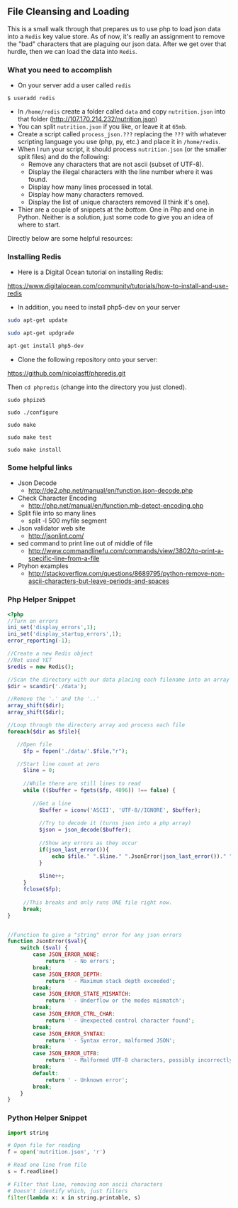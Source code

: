 ## File Cleansing and Loading

This is a small walk through that prepares us to use php to load json data into a `Redis` key value store. As of now, it's really an assignment to remove the "bad" characters that are plaguing our json data. After we get over that hurdle, then we can load the data into `Redis`.

### What you need to accomplish

- On your server add a user called `redis`

```
$ useradd redis
```

- In `/home/redis` create a folder called `data` and copy `nutrition.json` into that folder (http://107.170.214.232/nutrition.json)
- You can split `nutrition.json` if you like, or leave it at `65mb`.
- Create a script called `process_json.???` replacing the `???` with whatever scripting language you use (php, py, etc.) and place it in `/home/redis`.
- When I run your script, it should process `nutrition.json` (or the smaller split files) and do the following:
    - Remove any characters that are not ascii (subset of UTF-8).
    - Display the illegal characters with the line number where it was found.
    - Display how many lines processed in total.
    - Display how many characters removed.
    - Display the list of unique characters removed (I think it's one).
- Thier are a couple of snippets at the _bottom_. One in Php and one in Python. Neither is a solution, just some code to give you an idea of where to start.

Directly below are some helpful resources:

### Installing Redis

- Here is a Digital Ocean tutorial on installing Redis:

https://www.digitalocean.com/community/tutorials/how-to-install-and-use-redis

- In addition, you need to install php5-dev on your server 

```bash
sudo apt-get update

sudo apt-get updgrade

apt-get install php5-dev
```

- Clone the following repository onto your server:

https://github.com/nicolasff/phpredis.git

Then `cd phpredis` (change into the directory you just cloned).

```
sudo phpize5

sudo ./configure

sudo make 

sudo make test

sudo make install
```

### Some helpful links

- Json Decode
    - http://de2.php.net/manual/en/function.json-decode.php
- Check Character Encoding
    - http://php.net/manual/en/function.mb-detect-encoding.php
- Split file into so many lines
    - split -l 500 myfile segment
- Json validator web site
    - http://jsonlint.com/
- sed command to print line out of middle of file
    - http://www.commandlinefu.com/commands/view/3802/to-print-a-specific-line-from-a-file
- Ptyhon examples
    - http://stackoverflow.com/questions/8689795/python-remove-non-ascii-characters-but-leave-periods-and-spaces
### Php Helper Snippet 

```php
<?php
//Turn on errors
ini_set('display_errors',1);
ini_set('display_startup_errors',1);
error_reporting(-1);

//Create a new Redis object
//Not used YET
$redis = new Redis();

//Scan the directory with our data placing each filename into an array
$dir = scandir('./data');

//Remove the '.' and the '..'
array_shift($dir);
array_shift($dir);

//Loop through the directory array and process each file
foreach($dir as $file){

   //Open file
	 $fp = fopen('./data/'.$file,"r");

   //Start line count at zero
	 $line = 0;
	 
	 //While there are still lines to read
	 while (($buffer = fgets($fp, 4096)) !== false) {
	 
	    //Get a line
		  $buffer = iconv('ASCII', 'UTF-8//IGNORE', $buffer);
		  
		  //Try to decode it (turns json into a php array)
		  $json = json_decode($buffer);
		
		  //Show any errors as they occur
		  if(json_last_error()){
			  echo $file." ".$line." ".JsonError(json_last_error())." ".mb_detect_encoding($buffer)."\n";
		  }
		  
		  $line++;
	 }
	 fclose($fp);
	 
	 //This breaks and only runs ONE file right now.
	 break;
}


//Function to give a "string" error for any json errors
function JsonError($val){
    switch ($val) {
        case JSON_ERROR_NONE:
            return ' - No errors';
        break;
        case JSON_ERROR_DEPTH:
            return ' - Maximum stack depth exceeded';
        break;
        case JSON_ERROR_STATE_MISMATCH:
            return ' - Underflow or the modes mismatch';
        break;
        case JSON_ERROR_CTRL_CHAR:
            return ' - Unexpected control character found';
        break;
        case JSON_ERROR_SYNTAX:
            return ' - Syntax error, malformed JSON';
        break;
        case JSON_ERROR_UTF8:
            return ' - Malformed UTF-8 characters, possibly incorrectly encoded';
        break;
        default:
            return ' - Unknown error';
        break;
    }
}
```
### Python Helper Snippet

```py
import string

# Open file for reading
f = open('nutrition.json', 'r')

# Read one line from file
s = f.readline()

# Filter that line, removing non ascii characters
# Doesn't identify which, just filters
filter(lambda x: x in string.printable, s)
```
